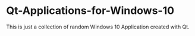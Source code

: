 # Qt-Applications-for-Windows-10
This is just a collection of random Windows 10 Application created with Qt.
